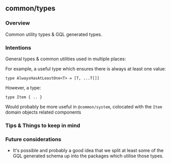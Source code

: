 ## common/types

### Overview

Common utility types & GQL generated types.

### Intentions

General types & common utilities used in multiple places:

For example, a useful type which ensures there is always at least one value:

`type AlwaysHasAtLeastOne<T> = [T, ...T[]]`

However, a type:

`type Item { .. }`

Would probably be more useful in `@common/system`, colocated with the `Item` domain objects related components

### Tips & Things to keep in mind

### Future considerations

- It's possible and probably a good idea that we split at least some of the GQL generated schema up into the packages which utilise those types.
